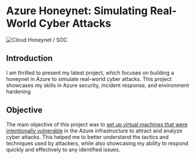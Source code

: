 
# Azure Honeynet: Simulating Real-World Cyber Attacks
![Cloud Honeynet / SOC](https://github.com/user-attachments/assets/b416df9d-ac56-4a07-99f4-d4e256594236)


## Introduction

 I am thrilled to present my latest project, which focuses on building a honeynet in Azure to simulate real-world cyber attacks. 
This project showcases my skills in Azure security, incident response, and environment hardening

## Objective
The main objective of this project was to [set up virtual machines that were intentionally vulnerable](https://github.com/steph-daws/Azure_VM_Prep) in the Azure infrastructure to attract and analyze cyber attacks. This helped me to better understand the tactics and techniques used by attackers, while also showcasing my ability to respond quickly and effectively to any identified issues.
